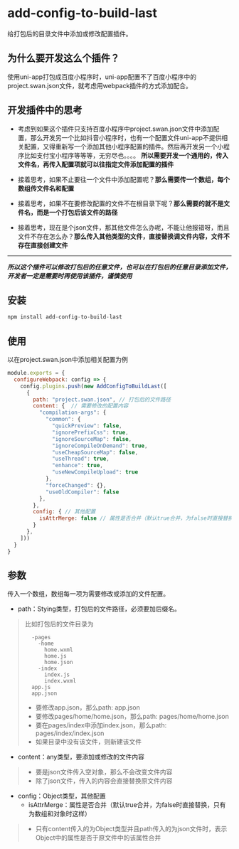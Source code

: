 # add-config-to-build-last
给打包后的目录文件中添加或修改配置插件。

## 为什么要开发这么个插件？
使用uni-app打包成百度小程序时，uni-app配置不了百度小程序中的project.swan.json文件，就考虑用webpack插件的方式添加配合。

## 开发插件中的思考
- 考虑到如果这个插件只支持百度小程序中project.swan.json文件中添加配置，那么开发另一个比如抖音小程序时，也有一个配置文件uni-app不提供相关配置，又得重新写一个添加其他小程序配置的插件。然后再开发另一个小程序比如支付宝小程序等等等，无穷尽也。。。。
**所以需要开发一个通用的，传入文件名，再传入配置项就可以往指定文件添加配置的插件**

- 接着思考，如果不止要往一个文件中添加配置呢？**那么需要传一个数组，每个数组传文件名和配置**

- 接着思考，如果不在要修改配置的文件不在根目录下呢？**那么需要的就不是文件名，而是一个打包后该文件的路径**

- 接着思考，现在是个json文件，那其他文件怎么办呢，不能让他报错呀，而且文件不存在怎么办？**那么传入其他类型的文件，直接替换调文件内容，文件不存在直接创建文件**

-----------------

***所以这个插件可以修改打包后的任意文件，也可以在打包后的任意目录添加文件，开发者一定是需要时再使用该插件，谨慎使用***

## 安装
```js
npm install add-config-to-build-last
```

## 使用
以在project.swan.json中添加相关配置为例
```js
module.exports = {
  configureWebpack: config => {
    config.plugins.push(new AddConfigToBuildLast([
      {
        path: "project.swan.json", // 打包后的文件路径
        content: {  // 需要修改的配置内容
          "compilation-args": {
            "common": {
              "quickPreview": false,
              "ignorePrefixCss": true,
              "ignoreSourceMap": false,
              "ignoreCompileOnDemand": true,
              "useCheapSourceMap": false,
              "useThread": true,
              "enhance": true,
              "useNewCompileUpload": true
            },
            "forceChanged": {},
            "useOldCompiler": false
          },
        },
        config: { // 其他配置
          isAttrMerge: false // 属性是否合并（默认true合并，为false时直接替换，只有修改的配置内容为数组或对象时该配置有效）
        }
      },
    ]))
  }
}
```

## 参数
传入一个数组，数组每一项为需要修改或添加的文件配置。
- path：Stying类型，打包后的文件路径，必须要加后缀名。
>  比如打包后的文件目录为  
>  ```text    
>    -pages  
>      -home
>        home.wxml
>        home.js
>        home.json
>      -index
>        index.js
>        index.wxml
>    app.js
>    app.json   
>  ```
>  - 要修改app.json，那么path: app.json
>  - 要修改pages/home/home.json，那么path: pages/home/home.json
>  - 要在pages/index中添加index.json，那么path: pages/index/index.json
>  - 如果目录中没有该文件，则新建该文件

- content：any类型，要添加或修改的文件内容
>  - 要是json文件传入空对象，那么不会改变文件内容
>  - 除了json文件，传入的内容会直接替换原文件内容

- config：Object类型，其他配置
  - isAttrMerge：属性是否合并（默认true合并，为false时直接替换，只有为数组和对象时这样）
>    - 只有content传入的为Object类型并且path传入的为json文件时，表示Object中的属性是否于原文件中的该属性合并

  

